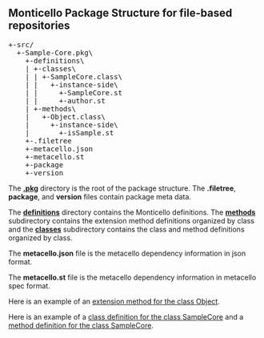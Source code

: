 ## Monticello Package Structure for file-based repositories

<pre>
+-src/
  +-Sample-Core.pkg\
    +-definitions\
    | +-classes\
    | | +-SampleCore.class\
    | |   +-instance-side\
    | |     +-SampleCore.st
    | |     +-author.st
    | +-methods\
    |   +-Object.class\
    |     +-instance-side\
    |       +-isSample.st
    +-.filetree
    +-metacello.json
    +-metacello.st
    +-package
    +-version
</pre>
  
The [**.pkg**][7] directory is the root of the package structure. The **.filetree**, **package**, and **version** files contain package meta data.

The [**definitions**][6] directory contains the Monticello definitions. The [**methods**][4] 
subdirectory contains the extension method definitions organized by class
and the [**classes**][3] subdirectory contains the class and method definitions organized by class.

The **metacello.json** file is the metacello dependency information in json format.

The **metacello.st** file is the metacello dependency information in metacello spec format.

Here is an example of an [extension method for the class Object][5].

Here is an example of a [class definition for the class SampleCore][1] and a [method
definition for the class SampleCore][2].

[1]: https://github.com/dalehenrich/sample/blob/master/src/Sample-Core.pkg/definitions/classes/SampleCore.class/instance-side/SampleCore.st
[2]: https://github.com/dalehenrich/sample/blob/master/src/Sample-Core.pkg/definitions/classes/SampleCore.class/instance-side/authorName.st
[3]: https://github.com/dalehenrich/sample/tree/master/src/Sample-Core.pkg/definitions/classes

[4]: https://github.com/dalehenrich/sample/tree/master/src/Sample-Core.pkg/definitions/methods
[5]: https://github.com/dalehenrich/sample/blob/master/src/Sample-Core.pkg/definitions/methods/Object.class/instance-side/isSample.st

[6]: https://github.com/dalehenrich/sample/tree/master/src/Sample-Core.pkg/defs

[7]: https://github.com/dalehenrich/sample/tree/master/src/Sample-Core.pkg
